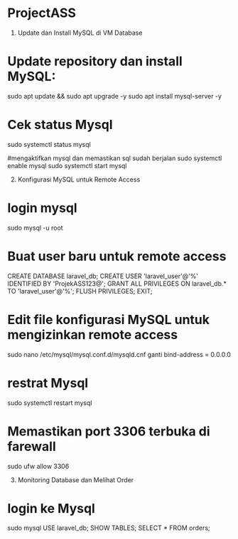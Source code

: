 # ProjectASS


1.  Update dan Install MySQL di VM Database
# Update repository dan install MySQL:
sudo apt update && sudo apt upgrade -y
sudo apt install mysql-server -y

# Cek status Mysql
sudo systemctl status mysql

#mengaktifkan mysql dan memastikan sql sudah berjalan
sudo systemctl enable mysql
sudo systemctl start mysql


2. Konfigurasi MySQL untuk Remote Access
# login mysql
sudo mysql -u root

# Buat user baru untuk remote access
CREATE DATABASE laravel_db;
CREATE USER 'laravel_user'@'%' IDENTIFIED BY 'ProjekASS123@';
GRANT ALL PRIVILEGES ON laravel_db.* TO 'laravel_user'@'%';
FLUSH PRIVILEGES;
EXIT;

# Edit file konfigurasi MySQL untuk mengizinkan remote access
sudo nano /etc/mysql/mysql.conf.d/mysqld.cnf
    ganti bind-address = 0.0.0.0

# restrat Mysql
sudo systemctl restart mysql

# Memastikan  port  3306 terbuka di farewall
sudo ufw allow 3306

3. Monitoring Database dan Melihat Order
# login ke Mysql
sudo mysql
USE laravel_db;
SHOW TABLES;
SELECT * FROM orders;
















